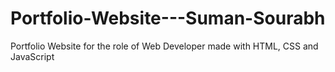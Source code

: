 # Portfolio-Website---Suman-Sourabh
Portfolio Website for the role of Web Developer made with HTML, CSS and JavaScript
